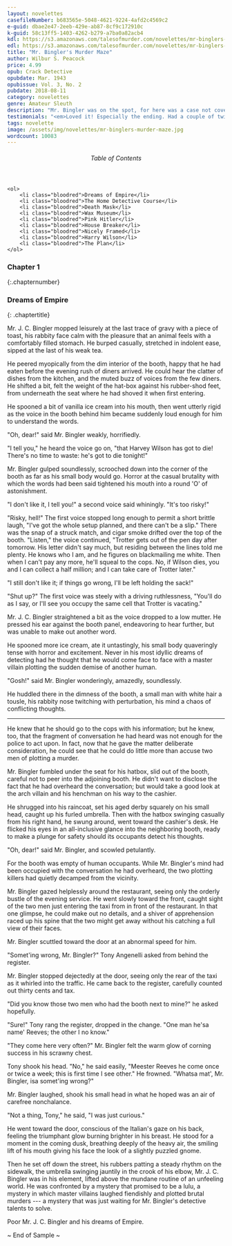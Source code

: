 ```yaml
---
layout: novelettes
casefileNumber: b683565e-5048-4621-9224-4afd2c4569c2
e-guid: dbae2e47-2eeb-429e-ab87-8cf9c172910c
k-guid: 58c13ff5-1403-4262-b279-a7ba0a82acb4
kdl: https://s3.amazonaws.com/talesofmurder.com/novelettes/mr-binglers-murder-maze.mobi
edl: https://s3.amazonaws.com/talesofmurder.com/novelettes/mr-binglers-murder-maze.epub
title: "Mr. Bingler's Murder Maze"
author: Wilbur S. Peacock
price: 4.99
opub: Crack Detective
opubdate: Mar. 1943
opubissue: Vol. 3, No. 2
pubdate: 2018-08-11 
category: novelettes 
genre: Amateur Sleuth
description: "Mr. Bingler was on the spot, for here was a case not covered by the situations described in his handy little instruction booklet for Home Detectives.<br><br>But the little man's courage held out, even when he found himself lying next to a murdered man, with his own sword-umbrella sticking out of the corpse as sure-fire evidence!"
testimonials: "<em>Loved it! Especially the ending. Had a couple of twists I didn't see coming. Enjoyed it very much!</em> &mdash; R. Taylor"
tags: novelette 
image: /assets/img/novelettes/mr-binglers-murder-maze.jpg
wordcount: 10083
---
```


<div class="lp__toc">
	<header>
		<h6>Table of Contents</h6>
	</header>
	
	<ol>
		<li class="bloodred">Dreams of Empire</li>
		<li class="bloodred">The Home Detective Course</li>
		<li class="bloodred">Death Mask</li>
		<li class="bloodred">Wax Museum</li>
		<li class="bloodred">Pink Hitler</li>
		<li class="bloodred">House Breaker</li>
		<li class="bloodred">Nicely Framed</li>
		<li class="bloodred">Harry Wilson</li>
		<li class="bloodred">The Plan</li>
	</ol>
</div> <!-- table-of-contents -->

### Chapter 1
{:.chapternumber}

### Dreams of Empire
{: .chaptertitle}

Mr. J. C. Bingler mopped leisurely at the last trace of gravy with a piece of toast, his rabbity face calm with the pleasure that an animal feels with a comfortably filled stomach. He burped casually, stretched in indolent ease, sipped at the last of his weak tea.

He peered myopically from the dim interior of the booth, happy that he had eaten before the evening rush of diners arrived. He could hear the clatter of dishes from the kitchen, and the muted buzz of voices from the few diners. He shifted a bit, felt the weight of the hat-box against his rubber-shod feet, from underneath the seat where he had shoved it when first entering.

He spooned a bit of vanilla ice cream into his mouth, then went utterly rigid as the voice in the booth behind him became suddenly loud enough for him to understand the words.

"Oh, dear!" said Mr. Bingler weakly, horrifiedly.

"I tell you," he heard the voice go on, "that Harvey Wilson has got to die! There's no time to waste: he's got to die tonight!"

Mr. Bingler gulped soundlessly, scrooched down into the corner of the booth as far as his small body would go. Horror at the casual brutality with which the words had been said tightened his mouth into a round 'O' of astonishment.

"I don't like it, I tell you!" a second voice said whiningly. "It's too risky!"

"Risky, hell!" The first voice stopped long enough to permit a short brittle laugh, "I've got the whole setup planned, and there can't be a slip." There was the snap of a struck match, and cigar smoke drifted over the top of the booth. "Listen," the voice continued, "Trotter gets out of the pen day after tomorrow. His letter didn't say much, but residing between the lines told me plenty. He knows who I am, and he figures on blackmailing me white. Then when I can't pay any more, he'll squeal to the cops. No, if Wilson dies, you and I can collect a half million; and I can take care of Trotter later."

"I still don't like it; if things go wrong, I'll be left holding the sack!"

"Shut up?" The first voice was steely with a driving ruthlessness, "You'll do as I say, or I'll see you occupy the same cell that Trotter is vacating."

Mr. J. C. Bingler straightened a bit as the voice dropped to a low mutter. He pressed his ear against the booth panel, endeavoring to hear further, but was unable to make out another word.

He spooned more ice cream, ate it untastingly, his small body quaveringly tense with horror and excitement. Never in his most idyllic dreams of detecting had he thought that he would come face to face with a master villain plotting the sudden demise of another human.

"Gosh!" said Mr. Bingler wonderingly, amazedly, soundlessly.

He huddled there in the dimness of the booth, a small man with white hair a tousle, his rabbity nose twitching with perturbation, his mind a chaos of conflicting thoughts.

<hr class="sec-break" />

He knew that he should go to the cops with his information; but he knew, too, that the fragment of conversation he had heard was not enough for the police to act upon. In fact, now that he gave the matter deliberate consideration, he could see that he could do little more than accuse two men of plotting a murder.

Mr. Bingler fumbled under the seat for his hatbox, slid out of the booth, careful not to peer into the adjoining booth. He didn't want to disclose the fact that he had overheard the conversation; but would take a good look at the arch villain and his henchman on his way to the cashier.

He shrugged into his raincoat, set his aged derby squarely on his small head, caught up his furled umbrella. Then with the hatbox swinging casually from his right hand, he swung around, went toward the cashier's desk. He flicked his eyes in an all-inclusive glance into the neighboring booth, ready to make a plunge for safety should its occupants detect his thoughts.

"Oh, dear!" said Mr. Bingler, and scowled petulantly.

For the booth was empty of human occupants. While Mr. Bingler's mind had been occupied with the conversation he had overheard, the two plotting killers had quietly decamped from the vicinity.

Mr. Bingler gazed helplessly around the restaurant, seeing only the orderly bustle of the evening service. He went slowly toward the front, caught sight of the two men just entering the taxi from in front of the restaurant. In that one glimpse, he could make out no details, and a shiver of apprehension raced up his spine that the two might get away without his catching a full view of their faces.

Mr. Bingler scuttled toward the door at an abnormal speed for him.

"Somet'ing wrong, Mr. Bingler?" Tony Angenelli asked from behind the register.

Mr. Bingler stopped dejectedly at the door, seeing only the rear of the taxi as it whirled into the traffic. He came back to the register, carefully counted out thirty cents and tax.

"Did you know those two men who had the booth next to mine?" he asked hopefully.

"Sure!" Tony rang the register, dropped in the change. "One man he'sa name' Reeves; the other I no know."

"They come here very often?" Mr. Bingler felt the warm glow of corning success in his scrawny chest.

Tony shook his head. "No," he said easily, "Meester Reeves he come once or twice a week; this is first time I see other." He frowned. "Whatsa mat', Mr. Bingler, isa somet'ing wrong?"

Mr. Bingler laughed, shook his small head in what he hoped was an air of carefree nonchalance.

"Not a thing, Tony," he said, "I was just curious."

He went toward the door, conscious of the Italian's gaze on his back, feeling the triumphant glow burning brighter in his breast. He stood for a moment in the coming dusk, breathing deeply of the heavy air, the smiling lift of his mouth giving his face the look of a slightly puzzled gnome.

Then he set off down the street, his rubbers patting a steady rhythm on the sidewalk, the umbrella swinging jauntily in the crook of his elbow, Mr. J. C. Bingler was in his element, lifted above the mundane routine of an unfeeling world. He was confronted by a mystery that promised to be a lulu, a mystery in which master villains laughed fiendishly and plotted brutal murders --- a mystery that was just waiting for Mr. Bingler's detective talents to solve.

Poor Mr. J. C. Bingler and his dreams of Empire.

<p id="theend">~ End of Sample ~</p>
